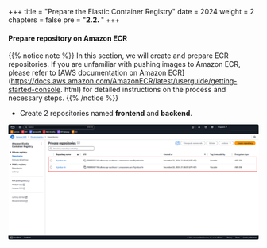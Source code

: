 +++
title = "Prepare the Elastic Container Registry"
date = 2024
weight = 2
chapters = false
pre = "<b>2.2. </b>"
+++

#### Prepare repository on Amazon ECR

{{% notice note %}}
In this section, we will create and prepare ECR repositories. If you are unfamiliar with pushing images to Amazon ECR, please refer to [AWS documentation on Amazon ECR](https://docs.aws.amazon.com/AmazonECR/latest/userguide/getting-started-console. html) for detailed instructions on the process and necessary steps.
{{% /notice %}}

- Create 2 repositories named **frontend** and **backend**.

![docker](/images/2-preparation/2.2.1.png)
